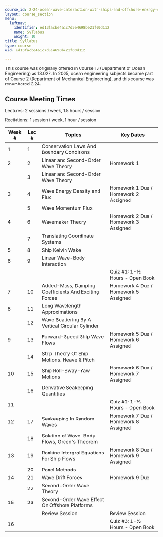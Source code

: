 ```yaml
---
course_id: 2-24-ocean-wave-interaction-with-ships-and-offshore-energy-systems-13-022-spring-2002
layout: course_section
menu:
  leftnav:
    identifier: ed13facbe4a1c7d5e4698be21f00d112
    name: Syllabus
    weight: 10
title: Syllabus
type: course
uid: ed13facbe4a1c7d5e4698be21f00d112

---
```


This course was originally offered in Course 13 (Department of Ocean Engineering) as 13.022. In 2005, ocean engineering subjects became part of Course 2 (Department of Mechanical Engineering), and this course was renumbered 2.24.

Course Meeting Times
--------------------

Lectures: 2 sessions / week, 1.5 hours / session

Recitations: 1 session / week, 1 hour / session

| Week # | Lec # | Topics | Key Dates |
| --- | --- | --- | --- |
| 1 | 1 | Conservation Laws And Boundary Conditions |  |
| 2 | 2 | Linear and Second-Order Wave Theory | Homework 1 |
|  | 3 | Linear and Second-Order Wave Theory |  |
| 3 | 4 | Wave Energy Density and Flux | Homework 1 Due / Homework 2 Assigned |
|  | 5 | Wave Momentum Flux |  |
| 4 | 6 | Wavemaker Theory | Homework 2 Due / Homework 3 Assigned |
|  | 7 | Translating Coordinate Systems |  |
| 5 | 8 | Ship Kelvin Wake |  |
| 6 | 9 | Linear Wave-Body Interaction |  |
|  |  |  | Quiz #1: 1-½ Hours - Open Book |
| 7 | 10 | Added-Mass, Damping Coefficients And Exciting Forces | Homework 4 Due / Homework 5 Assigned |
| 8 | 11 | Long Wavelength Approximations |  |
|  | 12 | Wave Scattering By A Vertical Circular Cylinder |  |
| 9 | 13 | Forward-Speed Ship Wave Flows | Homework 5 Due / Homework 6 Assigned |
|  | 14 | Strip Theory Of Ship Motions. Heave & Pitch |  |
| 10 | 15 | Ship Roll-Sway-Yaw Motions | Homework 6 Due / Homework 7 Assigned |
|  | 16 | Derivative Seakeeping Quantities |  |
| 11 |  |  | Quiz #2: 1-½ Hours - Open Book |
| 12 | 17 | Seakeeping In Random Waves | Homework 7 Due / Homework 8 Assigned |
|  | 18 | Solution of Wave-Body Flows, Green's Theorem |  |
| 13 | 19 | Rankine Intergral Equations For Ship Flows | Homework 8 Due / Homework 9 Assigned |
|  | 20 | Panel Methods |  |
| 14 | 21 | Wave Drift Forces | Homework 9 Due |
|  | 22 | Second-Order Wave Theory |  |
| 15 | 23 | Second-Order Wave Effect On Offshore Platforms |  |
|  |  | Review Session | Review Session |
| 16 |  |  | Quiz #3: 1-½ Hours - Open Book